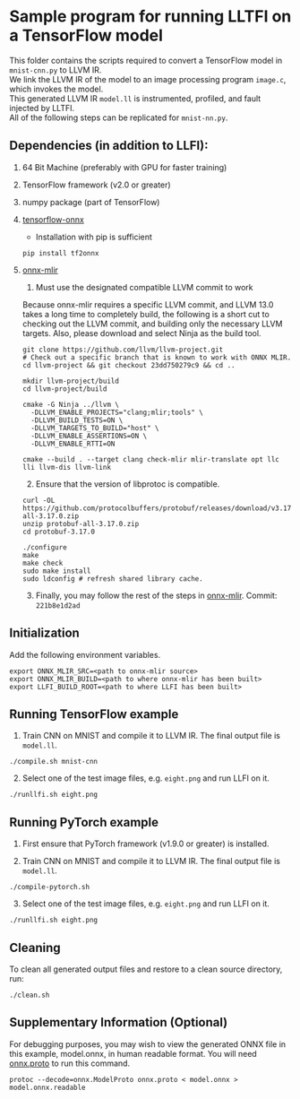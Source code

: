 # Sample program for running LLTFI on a TensorFlow model

This folder contains the scripts required to convert a TensorFlow model in `mnist-cnn.py` to LLVM IR.\
We link the LLVM IR of the model to an image processing program `image.c`, which invokes the model.\
This generated LLVM IR `model.ll` is instrumented, profiled, and fault injected by LLTFI.\
All of the following steps can be replicated for `mnist-nn.py`.

Dependencies (in addition to LLFI):
---
1. 64 Bit Machine (preferably with GPU for faster training)
2. TensorFlow framework (v2.0 or greater)
3. numpy package (part of TensorFlow)
4. [tensorflow-onnx](https://github.com/onnx/tensorflow-onnx)
   - Installation with pip is sufficient
   ```
   pip install tf2onnx
   ```
5. [onnx-mlir](https://github.com/onnx/onnx-mlir)
   1. Must use the designated compatible LLVM commit to work
   
    Because onnx-mlir requires a specific LLVM commit, and LLVM 13.0 takes a long time to completely build,
    the following is a short cut to checking out the LLVM commit, and building only the necessary LLVM targets.
    Also, please download and select Ninja as the build tool.

    ```
    git clone https://github.com/llvm/llvm-project.git
    # Check out a specific branch that is known to work with ONNX MLIR.
    cd llvm-project && git checkout 23dd750279c9 && cd ..
    ```
    ```
    mkdir llvm-project/build
    cd llvm-project/build
    
    cmake -G Ninja ../llvm \
      -DLLVM_ENABLE_PROJECTS="clang;mlir;tools" \
      -DLLVM_BUILD_TESTS=ON \
      -DLLVM_TARGETS_TO_BUILD="host" \
      -DLLVM_ENABLE_ASSERTIONS=ON \
      -DLLVM_ENABLE_RTTI=ON
    
    cmake --build . --target clang check-mlir mlir-translate opt llc lli llvm-dis llvm-link
    ```

    2. Ensure that the version of libprotoc is compatible.
    ```
    curl -OL https://github.com/protocolbuffers/protobuf/releases/download/v3.17.0/protobuf-all-3.17.0.zip
    unzip protobuf-all-3.17.0.zip
    cd protobuf-3.17.0
    
    ./configure
    make
    make check
    sudo make install
    sudo ldconfig # refresh shared library cache.
    ```

    3. Finally, you may follow the rest of the steps in [onnx-mlir](https://github.com/onnx/onnx-mlir). Commit: ``` 221b8e1d2ad ```


Initialization
---
Add the following environment variables.
```
export ONNX_MLIR_SRC=<path to onnx-mlir source>
export ONNX_MLIR_BUILD=<path to where onnx-mlir has been built>
export LLFI_BUILD_ROOT=<path to where LLFI has been built>
```


Running TensorFlow example
---
1. Train CNN on MNIST and compile it to LLVM IR. The final output file is `model.ll`.
```
./compile.sh mnist-cnn
```

2. Select one of the test image files, e.g. `eight.png` and run LLFI on it.
```
./runllfi.sh eight.png
```


Running PyTorch example
---

1. First ensure that PyTorch framework (v1.9.0 or greater) is installed.

2. Train CNN on MNIST and compile it to LLVM IR. The final output file is `model.ll`.
```
./compile-pytorch.sh
```

3. Select one of the test image files, e.g. `eight.png` and run LLFI on it.
```
./runllfi.sh eight.png
```


Cleaning
---
To clean all generated output files and restore to a clean source directory, run:

```
./clean.sh
```


Supplementary Information (Optional)
---

For debugging purposes, you may wish to view the generated ONNX file in this example, model.onnx, in human readable format.
You will need [onnx.proto](https://github.com/onnx/onnx/blob/master/onnx/onnx.proto) to run this command.
```
protoc --decode=onnx.ModelProto onnx.proto < model.onnx > model.onnx.readable
```


